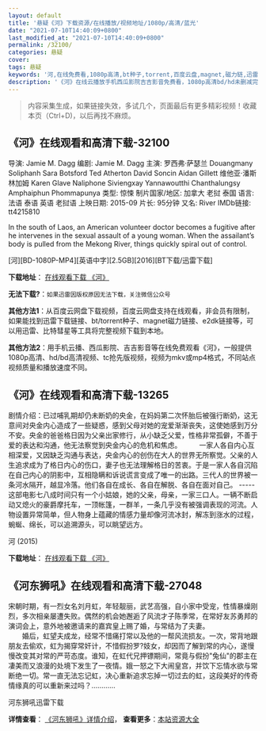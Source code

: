 ```yaml
---
layout: default
title: '悬疑《河》下载资源/在线播放/视频地址/1080p/高清/蓝光'
date: "2021-07-10T14:40:09+0800"
last_modified_at: "2021-07-10T14:40:09+0800"
permalink: /32100/
categories: 悬疑
cover:
tags: 悬疑
keywords: '河,在线免费看,1080p高清,bt种子,torrent,百度云盘,magnet,磁力链,迅雷下载资源'
description: '《河》在线云播放手机西瓜影院吉吉影音免费看，1080p高清bd/hd未删减完整版和tc抢先枪版，mkv/mp4格式，附带bt/torrent种子、magnet/磁力链、百度云盘、网盘资源迅雷下载链接'
---
```


>内容采集生成，如果链接失效，多试几个，页面最后有更多精彩视频！收藏本页（Ctrl+D)，以后再找不麻烦。


## 《河》在线观看和高清下载-32100

导演: Jamie M. Dagg 编剧: Jamie M. Dagg 主演: 罗西弗·萨瑟兰 Douangmany Soliphanh Sara Botsford Ted Atherton David Soncin Aidan Gillett 维他亚·潘斯林加姆 Karen Glave Naliphone Siviengxay Yannawoutthi Chanthalungsy Amphaiphun Phommapunya 类型: 惊悚 制片国家/地区: 加拿大 老挝 泰国 语言: 法语 泰语 英语 老挝语 上映日期: 2015-09 片长: 95分钟 又名: River IMDb链接: tt4215810

In the south of Laos, an American volunteer doctor becomes a fugitive after he intervenes in the sexual assault of a young woman. When the assailant’s body is pulled from the Mekong River, things quickly spiral out of control.


[河][BD-1080P-MP4][英语中字][2.5GB][2016][BT下载/迅雷下载]

**下载地址**： [在线观看下载 《河》](https://www.btdx8.com/torrent/river_2016.html) 


**无法下载?**：`如果迅雷因版权原因无法下载，关注微信公众号 `

**其他方法1**：从百度云网盘下载视频，百度云网盘支持在线观看，非会员有限制，如果能找到迅雷下载链接、bt/torrent种子、magnet磁力链接、e2dk链接等，可以用迅雷、比特彗星等工具将完整视频下载到本地。

**其他方法2**：用手机云播、西瓜影院、吉吉影音等在线免费观看《河》，一般提供1080p高清、hd/bd高清视频、tc抢先版视频，视频为mkv或mp4格式，不同站点视频质量和播放速度不同。


## 《河》在线观看和高清下载-13265

剧情介绍：已过哺乳期却仍未断奶的央金，在妈妈第二次怀胎后被强行断奶，这无意间对央金内心造成了一些疑惑，感到父母对她的宠爱渐渐丧失，这使她感到万分不安。央金的爸爸格日因为父亲出家修行，从小缺乏父爱，性格非常孤僻，不善于爱的表达和沟通，他无法察觉到央金内心的危机和焦虑。   　　一家人各自内心互相深爱，又因缺乏沟通与表达，央金内心的创伤在大人的世界无所察觉。父亲的人生追求成为了格日内心的伤口，妻子也无法理解格日的苦衷。于是一家人各自沉陷在自己内心的阴影中，互相隐瞒和诉说谎言变成了唯一的出路。三代人的世界被一条河水隔开，越显冷落。他们各自在成长、各自在解脱、各自在面对自己。 ----- 这部电影七八成时间只有一个小姑娘，她的父亲，母亲，一家三口人。一辆不断启动又熄火的豪爵摩托车，一顶帐篷，一群羊，一条几乎没有被强调表现的河流。人物设置异常简单，但人物身上蕴藏的情感力量却像河流冰封，解冻到涨水的过程，蜿蜒、绵长，可以追溯源头，可以眺望远方。


河 (2015)

**下载地址**： [在线观看下载 《河》](https://www.btbtdy.me/btdy/dy4802.html) 


## 《河东狮吼》在线观看和高清下载-27048

宋朝时期，有一烈女名刘月虹，年轻靓丽，武艺高强，自小家中受宠，性情暴燥刚烈，多次相亲屡遭失败。偶然的机会她邂逅了风流才子陈季常，在常好友苏勇邦的演词会上，意外地被邀请来的嘉宾皇上赐了婚，与常结为了夫妻。<br />　　婚后，虹望夫成龙，经常不惜痛打常以及他的一帮风流损友。一次，常背地跟朋友去偷欢，虹为揭穿常奸计，不惜假扮罗?妓女，却因而了解到常的内心，遂慢慢改变其对常的严苛态度。谁知，在虹代兄押镖期间，常竟与假扮"兔仙"的郡主在凄美而又浪漫的处境下发生了一夜情。娥一怒之下大闹皇宫，并饮下忘情水欲与常断绝一切。常一直无法忘记虹，决心重新追求忘掉一切过去的虹，这段美好的传奇情缘真的可以重新来过吗？&hellip;………


河东狮吼迅雷下载

**详情查看**： [《河东狮吼》详情介绍](/movie/27048/)， **查看更多**：[本站资源大全](/movie/t/all/)

